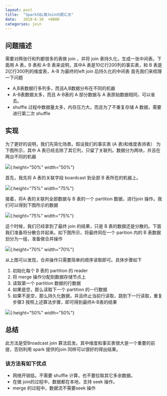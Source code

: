 ```yaml
---
layout: post
title:  "SparkSQL做Join问题汇总"
date:   2018-6-19  +0800
categories: join
---
```




## 问题描述
需要对两张行和列都很多的表做 join ，并将 join 表持久化，生成一张中间表。下面用 A 表，B 表和 A-B 表来说明，其中A 表是10亿行200列的事实表，和 B 表是2亿行300列的维度表，A-B 为最终的left join 后持久化的中间表
首先我们来梳理一下问题
* A,B表数据行多列多，而且A,B数据分布在不同的机器
* A-B表数据太多，而且 A-B表的 A 部分数据与 A 表原始数据相同，可以省去。
* shuffle 过程中数据量太多，内存压力大。而且为了不重复存储 A 数据，需要进行第二次 shuffle


## 实现
为了更好的说明，我们先简化场景。假设我们的事实表 (A 表)和维度表(B表） 为下图所示，其中 A 表已经去除了其它列，只留了关联列。数据分为两块，并且在两台不同的机器

![](https://ws1.sinaimg.cn/large/006tNc79gy1fsgc6w4vvnj30qq106wgy.jpg){:height="50%" width="50%"}

首先，我先将 A 表的关联字段 boardcast 到全部 B 表所在的机器上。

![](https://ws2.sinaimg.cn/large/006tNc79gy1fsgbpxj01vj313i0t6dim.jpg){:height="75%" width="75%"}

接着，将A 表的关联列全部数据与 B 表的一个 partition 数据，进行join 操作。我们可以得到下图所示的数据

![](https://ws3.sinaimg.cn/large/006tNc79gy1fsgbrnbe42j31360tudiv.jpg){:height="75%" width="75%"}

这个时候，我们已经拿到了最终 join 的结果，只是 B 表的数据还是分散的。下面我们准备将分散合并起来。如下图所示，将最终同在一个 parition 内的 B 表数据划分为一组，准备做合并操作

![](https://ws2.sinaimg.cn/large/006tNc79gy1fsgbssmsrvj30s20ssgof.jpg){:height="70%" width="70%"}
 
从上图可以发现，合并操作只需要简单的顺序读取即可。具体步骤如下
1. 初始化每个 B 表的 partition 的 reader
2. 将 merge 操作分配到数据存储节点上
3. 读取第一个 partition 数据的行数据
4. 如果是空，那么读取下一个 partition 的一行数据
5. 如果不是空，那么持久化数据，并且终止当前行读取，跳到下一行读取，重复步骤3
按照上述算法步骤，即可得到最终A-B表的结果

![](https://ws1.sinaimg.cn/large/006tNc79gy1fsgc3w46woj30hc0tcq4l.jpg){:height="50%" width="50%"}
## 总结
此方法是受Broadcast join 算法启发。其中维度和事实表很大是一个重要的前提，否则利用 spark 提供的join 同样可以很好的得出结果。

### 该方法有如下优点
* 网络开销低。不需要 shuffle 计算，也不要拉取其它多余数据。
* 在做 join的过程中，数据都在本地，支持 seek 操作。
* merge 的过程中，数据流不需要seek 操作
